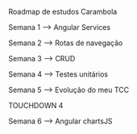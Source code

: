 Roadmap de estudos Carambola

Semana 1 --> Angular Services 

Semana 2 --> Rotas de navegação

Semana 3 --> CRUD

Semana 4 --> Testes unitários

Semana 5 --> Evolução do meu TCC

TOUCHDOWN 4

Semana 6 --> Angular chartsJS
